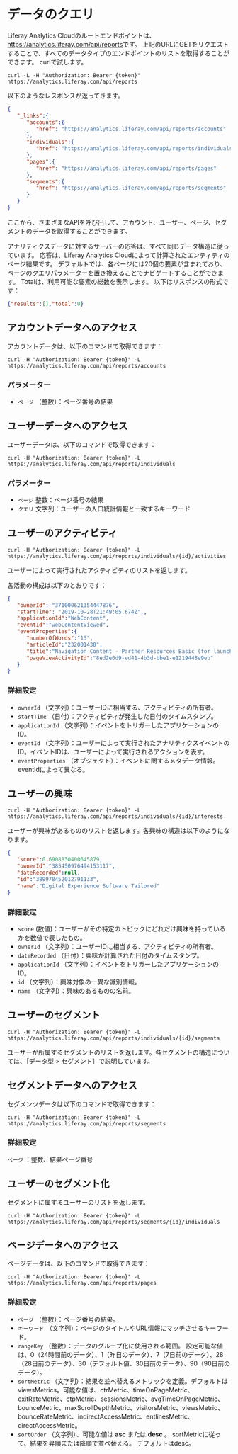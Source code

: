 # データのクエリ

Liferay Analytics Cloudのルートエンドポイントは、 <https://analytics.liferay.com/api/reports>です。 上記のURLにGETをリクエストすることで、すべてのデータタイプのエンドポイントのリストを取得することができます。 curlで試します。

```
curl -L -H "Authorization: Bearer {token}" https://analytics.liferay.com/api/reports
```

以下のようなレスポンスが返ってきます。

```json
{
   "_links":{
      "accounts":{
         "href": "https://analytics.liferay.com/api/reports/accounts"
      },
      "individuals":{
         "href": "https://analytics.liferay.com/api/reports/individuals"
      },
      "pages":{
         "href": "https://analytics.liferay.com/api/reports/pages"
      },
      "segments":{
         "href": "https://analytics.liferay.com/api/reports/segments"
      }
   }
}
```

ここから、さまざまなAPIを呼び出して、アカウント、ユーザー、ページ、セグメントのデータを取得することができます。

アナリティクスデータに対するサーバーの応答は、すべて同じデータ構造に従っています。 応答は、Liferay Analytics Cloudによって計算されたエンティティのページ結果です。 デフォルトでは、各ページには20個の要素が含まれており、ページのクエリパラメーターを置き換えることでナビゲートすることができます。 Totalは、利用可能な要素の総数を表示します。 以下はリスポンスの形式です：

```json
{"results":[],"total":0}
```

<a name="accessing-accounts-data" />

## アカウントデータへのアクセス

アカウントデータは、以下のコマンドで取得できます：

```
curl -H "Authorization: Bearer {token}" -L https://analytics.liferay.com/api/reports/accounts
```

<a name="parameters" />

### パラメーター

* `ページ` （整数）：ページ番号の結果

<a name="accessing-individuals-data" />

## ユーザーデータへのアクセス

ユーザーデータは、以下のコマンドで取得できます：

```
curl -H "Authorization: Bearer {token}" -L https://analytics.liferay.com/api/reports/individuals
```

<a name="parameters-1" />

### パラメーター

* `ページ` 整数：ページ番号の結果
* `クエリ` 文字列：ユーザーの人口統計情報と一致するキーワード

<a name="individual-activities" />

## ユーザーのアクティビティ

```
curl -H "Authorization: Bearer {token}" -L https://analytics.liferay.com/api/reports/individuals/{id}/activities
```

ユーザーによって実行されたアクティビティのリストを返します。

各活動の構成は以下のとおりです：

```json
{
   "ownerId": "371000621354447876",
   "startTime": "2019-10-28T21:49:05.674Z",,
   "applicationId":"WebContent",
   "eventId":"webContentViewed",
   "eventProperties":{
      "numberOfWords":"13",
      "articleId":"232001430",
      "title":"Navigation Content - Partner Resources Basic (for launch)",
      "pageViewActivityId":"8ed2e0d9-ed41-4b3d-bbe1-e1219448e9eb"
   }
}
```

<a name="properties" />

### 詳細設定

* `ownerId` （文字列）：ユーザーIDに相当する、アクティビティの所有者。
* `startTime` （日付）：アクティビティが発生した日付のタイムスタンプ。
* `applicationId` （文字列）：イベントをトリガーしたアプリケーションのID。
* `eventId` （文字列）：ユーザーによって実行されたアナリティクスイベントのID。イベントIDは、ユーザーによって実行されるアクションを表す。
* `eventProperties` （オブジェクト）：イベントに関するメタデータ情報。eventIdによって異なる。

<a name="individual-interests" />

## ユーザーの興味

```
curl -H "Authorization: Bearer {token}" -L https://analytics.liferay.com/api/reports/individuals/{id}/interests
```

ユーザーが興味があるもののリストを返します。各興味の構造は以下のようになります。

```json
{
   "score":0.6908830400645879,
   "ownerId":"385450976494153117",
   "dateRecorded":null,
   "id":"389978452012791133",
   "name":"Digital Experience Software Tailored"
}
```

<a name="properties-1" />

### 詳細設定

* ` score ` (数値)：ユーザーがその特定のトピックにどれだけ興味を持っているかを数値で表したもの。
* `ownerId` （文字列）：ユーザーIDに相当する、アクティビティの所有者。
* `dateRecorded` （日付）：興味が計算された日付のタイムスタンプ。
* `applicationId` （文字列）：イベントをトリガーしたアプリケーションのID。
* `id` （文字列）：興味対象の一異な識別情報。
* `name` （文字列）：興味のあるものの名前。

<a name="individual-segments" />

## ユーザーのセグメント

```
curl -H "Authorization: Bearer {token}" -L https://analytics.liferay.com/api/reports/individuals/{id}/segments
```

ユーザーが所属するセグメントのリストを返します。各セグメントの構造については、［データ型 > セグメント］で説明しています。

<a name="accessing-segments-data" />

## セグメントデータへのアクセス

セグメンツデータは以下のコマンドで取得できます：

```
curl -H "Authorization: Bearer {token}" -L https://analytics.liferay.com/api/reports/segments
```

<a name="properties-2" />

### 詳細設定

`ページ` ：整数、結果ページ番号

<a name="segment-individuals" />

## ユーザーのセグメント化

セグメントに属するユーザーのリストを返します。

```
curl -H "Authorization: Bearer {token}" -L https://analytics.liferay.com/api/reports/segments/{id}/individuals
```

<a name="accessing-page-data" />

## ページデータへのアクセス

ページデータは、以下のコマンドで取得できます：

```
curl -H "Authorization: Bearer {token}" -L https://analytics.liferay.com/api/reports/pages 
```

<a name="properties-3" />

### 詳細設定

* `ページ` （整数）：ページ番号の結果。
* `キーワード` （文字列）：ページのタイトルやURL情報にマッチさせるキーワード。
* `rangeKey` （整数）：データのグループ化に使用される範囲。 設定可能な値は、0（24時間前のデータ）、1（昨日のデータ）、7（7日前のデータ）、28（28日前のデータ）、30（デフォルト値、30日前のデータ）、90（90日前のデータ）。
* `sortMetric` （文字列）：結果を並べ替えるメトリックを定義。デフォルトはviewsMetrics。可能な値は、ctrMetric、timeOnPageMetric、exitRateMetric、ctpMetric、sessionsMetric、avgTimeOnPageMetric、bounceMetric、maxScrollDepthMetric、visitorsMetric、viewsMetric、bounceRateMetric、indirectAccessMetric、entlinesMetric、directAccessMetric。
* `sortOrder` （文字列）、可能な値は **asc** または **desc** 。 sortMetricに従って、結果を昇順または降順で並べ替える。 デフォルトはdesc。
